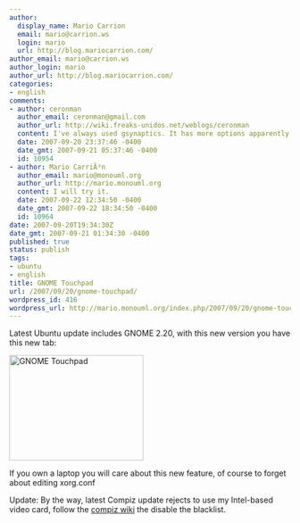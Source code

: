 ```yaml
---
author:
  display_name: Mario Carrion
  email: mario@carrion.ws
  login: mario
  url: http://blog.mariocarrion.com/
author_email: mario@carrion.ws
author_login: mario
author_url: http://blog.mariocarrion.com/
categories:
- english
comments:
- author: ceronman
  author_email: ceronman@gmail.com
  author_url: http://wiki.freaks-unidos.net/weblogs/ceronman
  content: I've always used gsynaptics. It has more options apparently.
  date: 2007-09-20 23:37:46 -0400
  date_gmt: 2007-09-21 05:37:46 -0400
  id: 10954
- author: Mario CarriÃ³n
  author_email: mario@monouml.org
  author_url: http://mario.monouml.org
  content: I will try it.
  date: 2007-09-22 12:34:50 -0400
  date_gmt: 2007-09-22 18:34:50 -0400
  id: 10964
date: 2007-09-20T19:34:30Z
date_gmt: 2007-09-21 01:34:30 -0400
published: true
status: publish
tags:
- ubuntu
- english
title: GNOME Touchpad
url: /2007/09/20/gnome-touchpad/
wordpress_id: 416
wordpress_url: http://mario.monouml.org/index.php/2007/09/20/gnome-touchpad/
---
```


<p>Latest Ubuntu update includes GNOME 2.20, with this new version you have this new tab:</p>
<p><a href="http://www.flickr.com/photos/mariocarrion/1414604905/" title="Photo Sharing"><img src="http://farm2.static.flickr.com/1419/1414604905_0ebefaac03_m.jpg" width="240" height="189" alt="GNOME Touchpad" /></a></p>
<p>If you own a laptop you will care about this new feature,  of course to forget about editing xorg.conf</p>
<p>Update: By the way, latest Compiz update rejects to use my Intel-based video card, follow the <a href="http://wiki.compiz-fusion.org/Hardware/Blacklist">compiz wiki</a> the disable the blacklist.</p>
